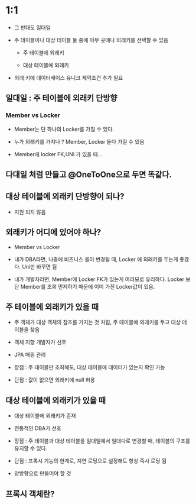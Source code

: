 # 1:1

- 그 반대도 일대일

- 주 테이블이나 대상 테이블 둘 중에 아무 곳에나 외래키를 선택할 수 있음

  - 주 테이블에 외래키

  - 대상 테이블에 외래키

- 외래 키에 데이터베이스 유니크 제약조건 추가 필요

## 일대일 : 주 테이블에 외래키 단방향

### Member vs Locker

- Member는 단 하나의 Locker를 가질 수 있다.

- 누가 외래키를 가지나 ? Member, Locker 둘다 가질 수 있음

- Member에 locker FK,UNI 가 있을 때...

## 다대일 처럼 만들고 @OneToOne으로 두면 똑같다.

## 대상 테이블에 외래키 단방향이 되나?

- 지원 되지 않음

## 외래키가 어디에 있어야 하나?

- Member vs Locker

- 내가 DBA라면, 나중에 비즈니스 룰이 변경될 때, Locker 에 외래키를 두는게 좋겠다. Uni만 바꾸면 됨

- 내가 개발자라면, Member에 Locker FK가 있는게 여러모로 유리하다. Locker 보단 Member를 조회 먼저하기 때문에 이미 가진 Locker값이 있음.

## 주 테이블에 외래키가 있을 때

- 주 객체가 대상 객체의 참조를 가지는 것 처럼, 주 테이블에 외래키를 두고 대상 테이블을 찾음

- 객체 지향 개발자가 선호

- JPA 매핑 관리

- 장점 : 주 테이블만 조회해도, 대상 테이블에 데이터가 있는지 확인 가능

- 단점 : 값이 없으면 외래키에 null 허용

## 대상 테이블에 외래키가 있을 때

- 대상 테이블에 외래키가 존재

- 전통적인 DBA가 선호

- 장점 : 주 테이블과 대상 테이블을 일대일에서 일대다로 변경할 때, 테이블의 구조를 유지할 수 있다.

- 단점 : 프록시 기능의 한계로, 지연 로딩으로 설정해도 항상 즉시 로딩 됨

- 양방향으로 만들어야 할 것

## 프록시 객체란?
